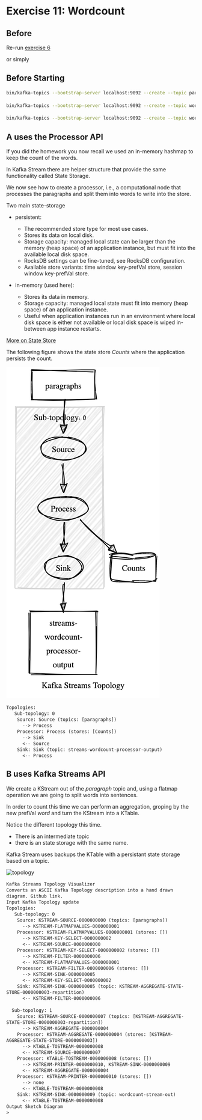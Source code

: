 # Exercise 11: Wordcount

## Before

Re-run [exercise 6](../../kafka/advanced/exercise5/Readme.md)

or simply

## Before Starting
```bash
bin/kafka-topics --bootstrap-server localhost:9092 --create --topic paragraphs 

bin/kafka-topics --bootstrap-server localhost:9092 --create --topic wordcount-processor-out

bin/kafka-topics --bootstrap-server localhost:9092 --create --topic wordcount-streams-out
```

## A uses the Processor API

If you did the homework you now recall we used an in-memory hashmap to keep the count
of the words.

In Kafka Stream there are helper structure that provide the same functionality called
State Storage.

We now see how to create a processor, i.e., a computational node that processes the paragraphs
and split them into words to write into the store.

Two main state-storage

- persistent:
  -  The recommended store type for most use cases.
  - Stores its data on local disk.
  - Storage capacity: managed local state can be larger than the memory (heap space) of an application instance, but must fit into the available local disk space.
  - RocksDB settings can be fine-tuned, see RocksDB configuration.
  - Available store variants: time window key-prefVal store, session window key-prefVal store.
  
- in-memory (used here):
  - Stores its data in memory.
  - Storage capacity: managed local state must fit into memory (heap space) of an application instance.
  - Useful when application instances run in an environment where local disk space is either not available or local disk space is wiped in-between app instance restarts.

[More on State Store](https://kafka.apache.org/10/documentation/streams/developer-guide/processor-api.html#state-stores)


The following figure shows the state store *Counts* where the application
persists the count.

![topology](./topology1.png)
```
Topologies:
   Sub-topology: 0
    Source: Source (topics: [paragraphs])
      --> Process
    Processor: Process (stores: [Counts])
      --> Sink
      <-- Source
    Sink: Sink (topic: streams-wordcount-processor-output)
      <-- Process

```
## B uses Kafka Streams API

We create a KStream out of the *paragraph* topic and, using a flatmap operation
we are going to split words into sentences.

In order to count this time we can perform an aggregation, groping by the 
new prefVal *word* and turn the KStream into a KTable.


Notice the different topology this time.

- There is an intermediate topic 
- there is an state storage with the same name.

Kafka Stream uses backups the KTable with a persistant
state storage based on a topic.


![topology](./topology2.png)

```
Kafka Streams Topology Visualizer
Converts an ASCII Kafka Topology description into a hand drawn diagram. Github link.
Input Kafka Topology update
Topologies:
   Sub-topology: 0
    Source: KSTREAM-SOURCE-0000000000 (topics: [paragraphs])
      --> KSTREAM-FLATMAPVALUES-0000000001
    Processor: KSTREAM-FLATMAPVALUES-0000000001 (stores: [])
      --> KSTREAM-KEY-SELECT-0000000002
      <-- KSTREAM-SOURCE-0000000000
    Processor: KSTREAM-KEY-SELECT-0000000002 (stores: [])
      --> KSTREAM-FILTER-0000000006
      <-- KSTREAM-FLATMAPVALUES-0000000001
    Processor: KSTREAM-FILTER-0000000006 (stores: [])
      --> KSTREAM-SINK-0000000005
      <-- KSTREAM-KEY-SELECT-0000000002
    Sink: KSTREAM-SINK-0000000005 (topic: KSTREAM-AGGREGATE-STATE-STORE-0000000003-repartition)
      <-- KSTREAM-FILTER-0000000006

  Sub-topology: 1
    Source: KSTREAM-SOURCE-0000000007 (topics: [KSTREAM-AGGREGATE-STATE-STORE-0000000003-repartition])
      --> KSTREAM-AGGREGATE-0000000004
    Processor: KSTREAM-AGGREGATE-0000000004 (stores: [KSTREAM-AGGREGATE-STATE-STORE-0000000003])
      --> KTABLE-TOSTREAM-0000000008
      <-- KSTREAM-SOURCE-0000000007
    Processor: KTABLE-TOSTREAM-0000000008 (stores: [])
      --> KSTREAM-PRINTER-0000000010, KSTREAM-SINK-0000000009
      <-- KSTREAM-AGGREGATE-0000000004
    Processor: KSTREAM-PRINTER-0000000010 (stores: [])
      --> none
      <-- KTABLE-TOSTREAM-0000000008
    Sink: KSTREAM-SINK-0000000009 (topic: wordcount-stream-out)
      <-- KTABLE-TOSTREAM-0000000008
Output Sketch Diagram
>
```